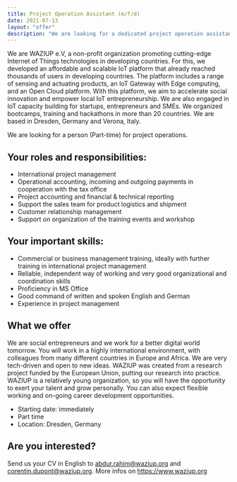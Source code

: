 ```yaml
---
title: Project Operation Assistant (m/f/d)
date: 2021-07-13
layout: "offer"
description: "We are looking for a dedicated project operation assistant!"
---
```


We are WAZIUP e.V, a non-profit organization promoting cutting-edge Internet of Things technologies in developing countries. For this, we developed an affordable and scalable IoT platform that already reached thousands of users in developing countries. The platform includes a range of sensing and actuating products, an IoT Gateway with Edge computing, and an Open Cloud platform. With this platform, we aim to accelerate social innovation and empower local IoT entrepreneurship. We are also engaged in IoT capacity building for startups, entrepreneurs and SMEs. We organized bootcamps, training and hackathons in more than 20 countries. We are based in Dresden, Germany and Verona, Italy.

We are looking for a person (Part-time) for project operations. 

Your roles and responsibilities:
--------------------------------

- International project management 
- Operational accounting, incoming and outgoing payments in cooperation with the tax office
- Project accounting and financial & technical reporting 
- Support the sales team for product logistics and shipment 
- Customer relationship management 
- Support on organization of the training events and workshop 

Your important skills:
----------------------

- Commercial or business management training, ideally with further training in international project management
- Reliable, independent way of working and very good organizational and coordination skills
- Proficiency in MS Office
- Good command of written and spoken English and German
- Experience in project management


What we offer
-------------

We are social entrepreneurs and we work for a better digital world tomorrow. You will work in a highly international environment, with colleagues from many different countries in Europe and Africa. We are very tech-driven and open to new ideas. WAZIUP was created from a research project funded by the European Union, putting our research into practice. WAZIUP is a relatively young organization, so you will have the opportunity to exert your talent and grow personally. You can also expect flexible working and on-going career development opportunities. 

- Starting date: immediately
- Part time
- Location: Dresden, Germany 

Are you interested?
-------------------

Send us your CV in English to  abdur.rahim@waziup.org and corentin.dupont@waziup.org.
More infos on https://www.waziup.org

